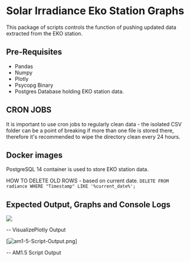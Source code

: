 # Solar Irradiance Eko Station Graphs

 
This package of scripts controls the function of pushing updated data extracted from the EKO station.

## Pre-Requisites
- Pandas
- Numpy 
- Plotly 
- Psycopg Binary 
- Postgres Database holding EKO station data.

## CRON JOBS

It is important to use cron jobs to regularly clean data - the isolated CSV folder can be a point of breaking
if more than one file is stored there, therefore it's recommended to wipe the directory clean every 24 hours. 

## Docker images

PostgreSQL 14 container is used to store EKO station data. 


HOW TO DELETE OLD ROWS - based on current date.
`DELETE FROM radiance WHERE "Timestamp" LIKE '%current_date%';`


## Expected Output, Graphs and Console Logs

![](https://ibb.co/2sqcxM6)

-- VisualizePlotly Output

[![am1-5-Script-Output.png](https://i.postimg.cc/vB80YKTh/am1-5-Script-Output.png)]

-- AM1.5 Script Output
